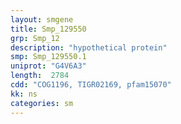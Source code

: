 ```yaml
---
layout: smgene
title: Smp_129550
grp: Smp_12
description: "hypothetical protein"
smp: Smp_129550.1
uniprot: "G4V6A3"
length:  2784
cdd: "COG1196, TIGR02169, pfam15070"
kk: ns
categories: sm
---
```

